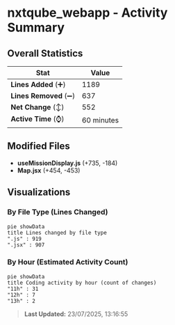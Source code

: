 # nxtqube_webapp - Activity Summary 

## Overall Statistics

| Stat                   | Value                                                             |
| ---------------------- | ----------------------------------------------------------------- |
| **Lines Added** (➕)   | 1189                                          |
| **Lines Removed** (➖) | 637                                        |
| **Net Change** (↕)    | 552                |
| **Active Time** (⌚)   | 60 minutes |


## Modified Files
- **useMissionDisplay.js** (+735, -184)
- **Map.jsx** (+454, -453)

## Visualizations

### By File Type (Lines Changed)

```mermaid
pie showData
title Lines changed by file type
".js" : 919
".jsx" : 907
```

### By Hour (Estimated Activity Count)

```mermaid
pie showData
title Coding activity by hour (count of changes)
"11h" : 31
"12h" : 7
"13h" : 2
```


> **Last Updated:** 23/07/2025, 13:16:55